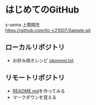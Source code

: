 # はじめてのGitHub

s-uema 上間翔生  
https://github.com/itc-c21007/Sample.git

## ローカルリポジトリ
* お好み焼きレシピ
[okonomi.txt](https://github.com/itc-c21007/Sample/blob/master/okonomi.txt)

## リモートリポジトリ
* [README.md]()を作ってみる
* マークダウンを覚える